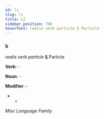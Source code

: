 ```yaml
---
id: lı
slug: lı
title: LI
sidebar_position: 760
hoverText: realis verb particle § Particle
---
```


### lı

*realis verb particle* **§** Particle

**Verb**: -

**Noun**: -

**Modifier**: -

- -

*Misc Language Family*